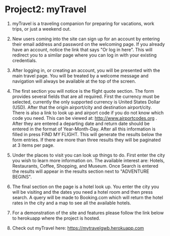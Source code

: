 # Project2: myTravel 

1. myTravel is a traveling companion for preparing for vacations, work trips, or just a weekend out.

2. New users coming into the site can sign up for an account by entering their email address and password on the welcoming page. If you already have an account, notice the link that says "Or log in here". This will redirect you to a similar page where you can log in with your existing credentials. 

3. After logging in, or creating an account, you will be presented with the main travel page. You will be treated by a welcome message and navigation will always be available at the top of the screen. 

4. The first section you will notice is the flight quote section. The form provides several fields that are all required. First the currency must be selected, currently the only supported currency is United States Dollar (USD). After that the origin airport/city and destination airport/city. There is also a link to look up and airport code if you do not know which code you need. This can be viewed at: http://www.airportcodes.org . After they are entered a departing date and return date should be entered in the format of Year-Month-Day. After all this information is filled in press FIND MY FLIGHT. This will generate the results below the form entries. If there are more than three results they will be paginated at 3 items per page. 

5. Under the places to visit you can look up things to do. First enter the city you wish to learn more information on. The available interest are: Hotels, Restaurants, Coffee, Shopping, and Museum. Once Search is entered the results will appear in the results section next to "ADVENTURE BEGINS". 

6. The final section on the page is a hotel look up. You enter the city you will be visiting and the dates you need a hotel room and then press search. A query will be made to Booking.com which will return the hotel rates in the city and a map to see all the available hotels.

7. For a demonstration of the site and features please follow the link below to herokuapp where the project is hosted.

8. Check out myTravel here: https://mytravelgwb.herokuapp.com


